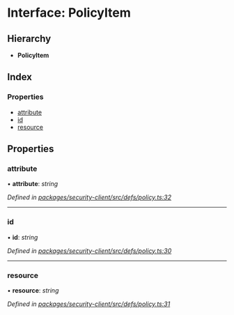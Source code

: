 # Interface: PolicyItem

## Hierarchy

* **PolicyItem**

## Index

### Properties

* [attribute](policyitem.md#attribute)
* [id](policyitem.md#id)
* [resource](policyitem.md#resource)

## Properties

###  attribute

• **attribute**: *string*

*Defined in [packages/security-client/src/defs/policy.ts:32](https://github.com/TheSoftwareHouse/rad-modules-tools/blob/56e5326/packages/security-client/src/defs/policy.ts#L32)*

___

###  id

• **id**: *string*

*Defined in [packages/security-client/src/defs/policy.ts:30](https://github.com/TheSoftwareHouse/rad-modules-tools/blob/56e5326/packages/security-client/src/defs/policy.ts#L30)*

___

###  resource

• **resource**: *string*

*Defined in [packages/security-client/src/defs/policy.ts:31](https://github.com/TheSoftwareHouse/rad-modules-tools/blob/56e5326/packages/security-client/src/defs/policy.ts#L31)*
